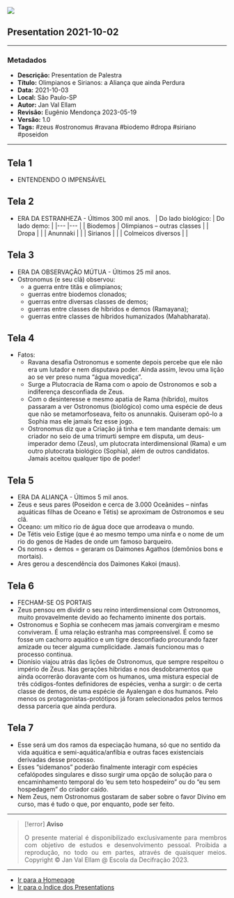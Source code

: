 ![](2021-10-03-ppt-1.jpg)

## Presentation 2021-10-02

---

### Metadados

- **Descrição:** Presentation de Palestra
- **Título:** Olimpianos e Sirianos: a Aliança que ainda Perdura
- **Data:** 2021-10-03
- **Local:** São Paulo-SP 
- **Autor:** Jan Val Ellam
- **Revisão:** Eugênio Mendonça 2023-05-19 
- **Versão:** 1.0
- **Tags:** #zeus #ostronomus #ravana #biodemo #dropa #siriano #poseidon

---
## Tela 1
- ENTENDENDO O IMPENSÁVEL 

## Tela 2
- ERA DA ESTRANHEZA - Últimos 300 mil anos. 
 
| Do lado biológico: 	| Do lado demo: 	|
|---	|---	|
| Biodemos 	| Olimpianos – outras classes 	|
| Dropa 	|  	|
| Anunnaki 	|  	|
| Sirianos 	|  	|
| Colmeicos diversos 	|  	|

## Tela 3
- ERA DA OBSERVAÇÃO MÚTUA - Últimos 25 mil anos.  
- Ostronomus (e seu clã) observou:
	- a guerra entre titãs e olimpianos;
	- guerras entre biodemos clonados;
	- guerras entre diversas classes de demos;
	- guerras entre classes de híbridos e demos (Ramayana);
	- guerras entre classes de híbridos humanizados (Mahabharata).

## Tela 4
- Fatos: 
	- Ravana desafia Ostronomus e somente depois percebe que ele não era um lutador e nem disputava poder. Ainda assim, levou uma lição ao se ver preso numa “água movediça”. 
	- Surge a Plutocracia de Rama com o apoio de Ostronomos e sob a indiferença desconfiada de Zeus. 
	- Com o desinteresse e mesmo apatia de Rama (híbrido), muitos passaram a ver Ostronomus (biológico) como uma espécie de deus que não se metamorfoseava, feito os anunnakis. Quiseram opô-lo a Sophia mas ele jamais fez esse jogo. 
	- Ostronomus diz que a Criação já tinha e tem mandante demais: um criador no seio de uma trimurti sempre em disputa, um deus-imperador demo (Zeus), um plutocrata interdimensional (Rama) e um outro plutocrata biológico (Sophia), além de outros candidatos. Jamais aceitou qualquer tipo de poder!

## Tela 5
- ERA DA ALIANÇA - Últimos 5 mil anos. 
- Zeus e seus pares (Poseidon e cerca de 3.000 Oceânides – ninfas aquáticas filhas de Oceano e Tétis) se aproximam de Ostronomos e seu clã.  
- Oceano: um mítico rio de água doce que arrodeava o mundo.  
- De Tétis veio Estige (que é ao mesmo tempo uma ninfa e o nome de um rio do genos de Hades de onde um famoso barqueiro.  
- Os nomos + demos = geraram os Daimones Agathos (demônios bons e mortais). 
- Ares gerou a descendência dos Daimones Kakoi (maus).

## Tela 6
- FECHAM-SE OS PORTAIS  
- Zeus pensou em dividir o seu reino interdimensional com Ostronomos, muito provavelmente devido ao fechamento iminente dos portais. 
- Ostronomus e Sophia se conhecem mas jamais convergiram e mesmo conviveram. É uma relação estranha mas compreensível. É como se fosse um cachorro aquático e um tigre desconfiado procurando fazer amizade ou tecer alguma cumplicidade. Jamais funcionou mas o processo continua.  
- Dionísio viajou atrás das lições de Ostronomus, que sempre respeitou o império de Zeus. Nas gerações hibridas e nos desdobramentos que ainda ocorrerão doravante com os humanos, uma mistura especial de três códigos-fontes definidores de espécies, venha a surgir: o de certa classe de demos, de uma espécie de Ayalengan e dos humanos. Pelo menos os protagonistas-protótipos já foram selecionados pelos termos dessa parceria que ainda perdura.  

## Tela 7
- Esse será um dos ramos da especiação humana, só que no sentido da vida aquática e semi-aquática/anfíbia e outras faces existenciais derivadas desse processo.
- Esses “sidemanos” poderão finalmente interagir com espécies cefalópodes singulares e disso surgir uma opção de solução para o encaminhamento temporal do ‘eu sem teto hospedeiro”  ou do “eu sem hospedagem” do criador caído.
- Nem Zeus, nem Ostronomus gostaram de saber sobre o favor Divino em curso, mas é tudo o que, por enquanto, pode ser feito. 


---
> [!error] **Aviso**
> <p align="justify">O presente material é disponibilizado exclusivamente para membros com objetivo de estudos e desenvolvimento pessoal. Proibida a reprodução, no todo ou em partes, através de quaisquer meios. Copyright © Jan Val Ellam @ Escola da Decifração 2023. </p>

---

- [Ir para a Homepage](Homepage.Canvas)
- [Ir para o Índice dos Presentations](ÍNDICE%20GERAL%20DOS%20PRESENTATIONS.canvas)